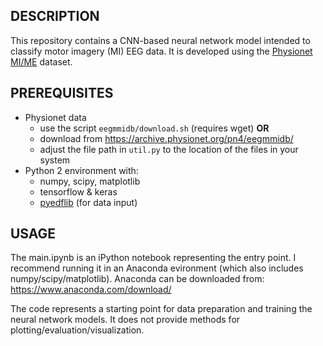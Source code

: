 ## DESCRIPTION

This repository contains a CNN-based neural network model intended to classify motor imagery (MI) EEG data. It is developed using the [Physionet MI/ME](https://archive.physionet.org/pn4/eegmmidb/) dataset. 

## PREREQUISITES

- Physionet data 
	- use the script `eegmmidb/download.sh` (requires wget) **OR**
	- download from https://archive.physionet.org/pn4/eegmmidb/
	- adjust the file path in `util.py` to the location of the files in your system
- Python 2 environment with:
	- numpy, scipy, matplotlib
	- tensorflow & keras
	- [pyedflib](http://pyedflib.readthedocs.io/en/latest/) (for data input)


## USAGE

The main.ipynb is an iPython notebook representing the entry point. 
I recommend running it in an Anaconda evironment (which also includes numpy/scipy/matplotlib).
Anaconda can be downloaded from: https://www.anaconda.com/download/

The code represents a starting point for data preparation and training the neural network models.
It does not provide methods for plotting/evaluation/visualization.
